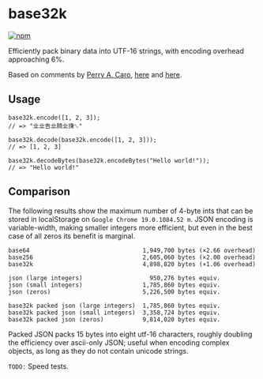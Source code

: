 base32k
=======

[![npm](http://img.shields.io/npm/v/base32k.svg?style=flat)](https://www.npmjs.org/package/base32k)

Efficiently pack binary data into UTF-16 strings, with encoding overhead
approaching 6%.

Based on comments by [Perry A. Caro](mailto:caro@adobe.com),
[here](http://lists.xml.org/archives/xml-dev/200307/msg00505.html) and
[here](http://lists.xml.org/archives/xml-dev/200307/msg00507.html).

Usage
-----

    base32k.encode([1, 2, 3]);
    // => "㐀㐀告㐀䐀㐀㨀␆"

    base32k.decode(base32k.encode([1, 2, 3]));
    // => [1, 2, 3]

    base32k.decodeBytes(base32k.encodeBytes("Hello world!"));
    // => "Hello world!"

Comparison
----------
The following results show the maximum number of 4-byte ints that can be
stored in localStorage on `Google Chrome 19.0.1084.52 m`. JSON encoding
is variable-width, making smaller integers more efficient, but even in
the best case of all zeros its benefit is marginal.

    base64                                1,949,700 bytes (×2.66 overhead)
    base256                               2,605,060 bytes (×2.00 overhead)
    base32k                               4,898,820 bytes (×1.06 overhead)

    json (large integers)                   950,276 bytes equiv.
    json (small integers)                 1,785,860 bytes equiv.
    json (zeros)                          5,226,500 bytes equiv.

    base32k packed json (large integers)  1,785,860 bytes equiv.
    base32k packed json (small integers)  3,358,724 bytes equiv.
    base32k packed json (zeros)           9,814,020 bytes equiv.

Packed JSON packs 15 bytes into eight utf-16 characters, roughly doubling
the efficiency over ascii-only JSON; useful when encoding complex objects,
as long as they do not contain unicode strings.

`TODO:` Speed tests.
